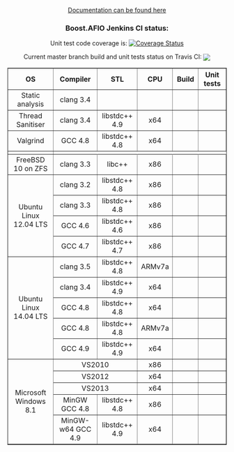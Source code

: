 <p align="center">
<a href="https://ci.nedprod.com/view/All/job/Boost.AFIO%20Build%20Peer%20Review%20Documentation/Boost.AFIO_Documentation">Documentation can be found here</a>
</p>
<h3 align="center">
Boost.AFIO Jenkins CI status:
</h3>
<p align="center">Unit test code coverage is: <a href='https://coveralls.io/r/BoostGSoC13/boost.afio'><img src='https://coveralls.io/repos/BoostGSoC13/boost.afio/badge.png' alt='Coverage Status' /></a></p>
<p align="center">Current master branch build and unit tests status on Travis CI: <a href="https://travis-ci.org/BoostGSoC13/boost.afio"><img valign="middle" src="https://travis-ci.org/BoostGSoC13/boost.afio.png?branch=master"/></a></p>

<center>
<table border="1" cellpadding="2">
<tr><th>OS</th><th>Compiler</th><th>STL</th><th>CPU</th><th>Build</th><th>Unit tests</th></tr>

<!-- static analysis -->
<tr align="center"><td>Static analysis</td><td>clang 3.4</td><td></td><td></td><td>
<div style="position:relative; width:42px; overflow:hidden;"><a href='https://ci.nedprod.com/job/Boost.AFIO%20Static%20Analysis%20Pre-Check/'><img src='https://ci.nedprod.com/buildStatus/icon?job=Boost.AFIO%20Static%20Analysis%20Pre-Check' style="margin-left:-58px;"></a></div></td><td></td>
</tr>

<!-- sanitiser -->
<tr align="center"><td>Thread Sanitiser</td><td>clang 3.4</td><td>libstdc++ 4.9</td><td>x64</td></td><td><td>
<div style="position:relative; width:42px; overflow:hidden;"><a href='https://ci.nedprod.com/job/Boost.AFIO%20Sanitise%20Linux%20clang%203.4/'><img src='https://ci.nedprod.com/buildStatus/icon?job=Boost.AFIO%20Sanitise%20Linux%20clang%203.4' style="margin-left:-58px;"></a></div></td>
</tr>

<!-- valgrind -->
<tr align="center"><td>Valgrind</td><td>GCC 4.8</td><td>libstdc++ 4.8</td><td>x64</td></td><td><td>
<div style="position:relative; width:42px; overflow:hidden;"><a href='https://ci.nedprod.com/job/Boost.AFIO%20Valgrind%20Linux%20GCC%204.8/'><img src='https://ci.nedprod.com/buildStatus/icon?job=Boost.AFIO%20Valgrind%20Linux%20GCC%204.8' style="margin-left:-58px;"></a></div></td>
</tr>

<!-- sep -->
<tr><td></td></tr>

<!-- clang 3.3 x86 -->
<tr align="center"><td>FreeBSD 10 on ZFS</td><td>clang 3.3</td><td>libc++</td><td>x86</td><td><div style="position:relative; width:42px; overflow:hidden;"><a href='https://ci.nedprod.com/job/Boost.AFIO%20Build%20POSIX_FreeBSD_clang%203.3'><img src='https://ci.nedprod.com/job/Boost.AFIO%20Build%20POSIX_FreeBSD_clang%203.3/badge/icon' style="margin-left:-58px;"></a></div></td><td><div style="position:relative; width:42px; overflow:hidden;"><a href='https://ci.nedprod.com/job/Boost.AFIO%20Test%20POSIX_FreeBSD_clang%203.3'><img src='https://ci.nedprod.com/job/Boost.AFIO%20Test%20POSIX_FreeBSD_clang%203.3/badge/icon' style="margin-left:-58px;"></a></div></td>
</tr>

<!-- clang 3.2 x86 -->
<tr align="center"><td rowspan="4">Ubuntu Linux 12.04 LTS</td><td>clang 3.2</td><td>libstdc++ 4.8</td><td>x86</td><td><div style="position:relative; width:42px; overflow:hidden;"><a href='https://ci.nedprod.com/job/Boost.AFIO%20Build%20POSIX_Linux32_clang%203.2'><img src='https://ci.nedprod.com/job/Boost.AFIO%20Build%20POSIX_Linux32_clang%203.2/badge/icon' style="margin-left:-58px;"></a></div></td><td><div style="position:relative; width:42px; overflow:hidden;"><a href='https://ci.nedprod.com/job/Boost.AFIO%20Test%20POSIX_Linux32_clang%203.2'><img src='https://ci.nedprod.com/job/Boost.AFIO%20Test%20POSIX_Linux32_clang%203.2/badge/icon' style="margin-left:-58px;"></a></div></td>
</tr>

<!-- clang 3.3 x86 -->
<tr align="center"><td>clang 3.3</td><td>libstdc++ 4.8</td><td>x86</td><td><div style="position:relative; width:42px; overflow:hidden;"><a href='https://ci.nedprod.com/job/Boost.AFIO%20Build%20POSIX_Linux32_clang%203.3'><img src='https://ci.nedprod.com/job/Boost.AFIO%20Build%20POSIX_Linux32_clang%203.3/badge/icon' style="margin-left:-58px;"></a></div></td><td><div style="position:relative; width:42px; overflow:hidden;"><a href='https://ci.nedprod.com/job/Boost.AFIO%20Test%20POSIX_Linux32_clang%203.3'><img src='https://ci.nedprod.com/job/Boost.AFIO%20Test%20POSIX_Linux32_clang%203.3/badge/icon' style="margin-left:-58px;"></a></div></td>
</tr>

<!-- GCC 4.6 x86 -->
<tr align="center"><td>GCC 4.6</td><td>libstdc++ 4.6</td><td>x86</td><td><div style="position:relative; width:42px; overflow:hidden;"><a href='https://ci.nedprod.com/job/Boost.AFIO%20Build%20POSIX_Linux32_GCC%204.6'><img src='https://ci.nedprod.com/job/Boost.AFIO%20Build%20POSIX_Linux32_GCC%204.6/badge/icon' style="margin-left:-58px;"></a></div></td><td><div style="position:relative; width:42px; overflow:hidden;"><a href='https://ci.nedprod.com/job/Boost.AFIO%20Test%20POSIX_Linux32_GCC%204.6'><img src='https://ci.nedprod.com/job/Boost.AFIO%20Test%20POSIX_Linux32_GCC%204.6/badge/icon' style="margin-left:-58px;"></a></div></td>
</tr>

<!-- GCC 4.7 x86 -->
<tr align="center"><td>GCC 4.7</td><td>libstdc++ 4.7</td><td>x86</td><td><div style="position:relative; width:42px; overflow:hidden;"><a href='https://ci.nedprod.com/job/Boost.AFIO%20Build%20POSIX_Linux32_GCC%204.7'><img src='https://ci.nedprod.com/job/Boost.AFIO%20Build%20POSIX_Linux32_GCC%204.7/badge/icon' style="margin-left:-58px;"></a></div></td><td><div style="position:relative; width:42px; overflow:hidden;"><a href='https://ci.nedprod.com/job/Boost.AFIO%20Test%20POSIX_Linux32_GCC%204.7'><img src='https://ci.nedprod.com/job/Boost.AFIO%20Test%20POSIX_Linux32_GCC%204.7/badge/icon' style="margin-left:-58px;"></a></div></td>
</tr>



<!-- clang 3.5 ARMv7a -->
<tr align="center"><td rowspan="5">Ubuntu Linux 14.04 LTS</td><td>clang 3.5</td><td>libstdc++ 4.8</td><td>ARMv7a</td><td><div style="position:relative; width:42px; overflow:hidden;"><a href='https://ci.nedprod.com/job/Boost.AFIO%20Build%20POSIX_ARM_clang%203.4'><img src='https://ci.nedprod.com/job/Boost.AFIO%20Build%20POSIX_ARM_clang%203.4/badge/icon' style="margin-left:-58px;"></a></div></td><td><div style="position:relative; width:42px; overflow:hidden;"><a href='https://ci.nedprod.com/job/Boost.AFIO%20Test%20POSIX_ARM_clang%203.4'><img src='https://ci.nedprod.com/job/Boost.AFIO%20Test%20POSIX_ARM_clang%203.4/badge/icon' style="margin-left:-58px;"></a></div></td>
</tr>

<!-- clang 3.4 x64 -->
<tr align="center"><td>clang 3.4</td><td>libstdc++ 4.9</td><td>x64</td><td><div style="position:relative; width:42px; overflow:hidden;"><a href='https://ci.nedprod.com/job/Boost.AFIO%20Build%20POSIX_Linux64_clang%203.4'><img src='https://ci.nedprod.com/job/Boost.AFIO%20Build%20POSIX_Linux64_clang%203.4/badge/icon' style="margin-left:-58px;"></a></div></td><td><div style="position:relative; width:42px; overflow:hidden;"><a href='https://ci.nedprod.com/job/Boost.AFIO%20Test%20POSIX_Linux64_clang%203.4'><img src='https://ci.nedprod.com/job/Boost.AFIO%20Test%20POSIX_Linux64_clang%203.4/badge/icon' style="margin-left:-58px;"></a></div></td>
</tr>

<!-- GCC 4.8 x64 -->
<tr align="center"><td>GCC 4.8</td><td>libstdc++ 4.8</td><td>x64</td><td><div style="position:relative; width:42px; overflow:hidden;"><a href='https://ci.nedprod.com/job/Boost.AFIO%20Build%20POSIX_Linux64_GCC%204.8'><img src='https://ci.nedprod.com/job/Boost.AFIO%20Build%20POSIX_Linux64_GCC%204.8/badge/icon' style="margin-left:-58px;"></a></div></td><td><div style="position:relative; width:42px; overflow:hidden;"><a href='https://ci.nedprod.com/job/Boost.AFIO%20Test%20POSIX_Linux64_GCC%204.8'><img src='https://ci.nedprod.com/job/Boost.AFIO%20Test%20POSIX_Linux64_GCC%204.8/badge/icon' style="margin-left:-58px;"></a></div></td>
</tr>

<!-- GCC 4.8 x64 -->
<tr align="center"><td>GCC 4.8</td><td>libstdc++ 4.8</td><td>ARMv7a</td><td><div style="position:relative; width:42px; overflow:hidden;"><a href='https://ci.nedprod.com/job/Boost.AFIO%20Build%20POSIX_ARM_GCC%204.8'><img src='https://ci.nedprod.com/job/Boost.AFIO%20Build%20POSIX_ARM_GCC%204.8/badge/icon' style="margin-left:-58px;"></a></div></td><td><div style="position:relative; width:42px; overflow:hidden;"><a href='https://ci.nedprod.com/job/Boost.AFIO%20Test%20POSIX_ARM_GCC%204.8'><img src='https://ci.nedprod.com/job/Boost.AFIO%20Test%20POSIX_ARM_GCC%204.8/badge/icon' style="margin-left:-58px;"></a></div></td>
</tr>

<!-- GCC 4.9 x64 -->
<tr align="center"><td>GCC 4.9</td><td>libstdc++ 4.9</td><td>x64</td><td><div style="position:relative; width:42px; overflow:hidden;"><a href='https://ci.nedprod.com/job/Boost.AFIO%20Build%20POSIX_Linux64_GCC%204.9'><img src='https://ci.nedprod.com/job/Boost.AFIO%20Build%20POSIX_Linux64_GCC%204.9/badge/icon' style="margin-left:-58px;"></a></div></td><td><div style="position:relative; width:42px; overflow:hidden;"><a href='https://ci.nedprod.com/job/Boost.AFIO%20Test%20POSIX_Linux64_GCC%204.9'><img src='https://ci.nedprod.com/job/Boost.AFIO%20Test%20POSIX_Linux64_GCC%204.9/badge/icon' style="margin-left:-58px;"></a></div></td>
</tr>



<!-- VS2010 -->
<tr align="center"><td rowspan="5">Microsoft Windows 8.1</td><td colspan="2">VS2010</td><td>x86</td><td><div style="position:relative; width:42px; overflow:hidden;"><a href='https://ci.nedprod.com/job/Boost.AFIO%20Build%20NT_Win64_VS2010'><img src='https://ci.nedprod.com/job/Boost.AFIO%20Build%20NT_Win64_VS2010/badge/icon' style="margin-left:-58px;"></a></div></td><td><div style="position:relative; width:42px; overflow:hidden;"><a href='https://ci.nedprod.com/job/Boost.AFIO%20Test%20NT_Win64_VS2010'><img src='https://ci.nedprod.com/job/Boost.AFIO%20Test%20NT_Win64_VS2010/badge/icon' style="margin-left:-58px;"></a></div></td>
</tr>

<!-- VS2012 -->
<tr align="center"><td colspan="2">VS2012</td><td>x64</td><td><div style="position:relative; width:42px; overflow:hidden;"><a href='https://ci.nedprod.com/job/Boost.AFIO%20Build%20NT_Win64_VS2012'><img src='https://ci.nedprod.com/job/Boost.AFIO%20Build%20NT_Win64_VS2012/badge/icon' style="margin-left:-58px;"></a></div></td><td><div style="position:relative; width:42px; overflow:hidden;"><a href='https://ci.nedprod.com/job/Boost.AFIO%20Test%20NT_Win64_VS2012'><img src='https://ci.nedprod.com/job/Boost.AFIO%20Test%20NT_Win64_VS2012/badge/icon' style="margin-left:-58px;"></a></div></td>
</tr>

<!-- VS2013 -->
<tr align="center"><td colspan="2">VS2013</td><td>x64</td><td><div style="position:relative; width:42px; overflow:hidden;"><a href='https://ci.nedprod.com/job/Boost.AFIO%20Build%20NT_Win64_VS2013'><img src='https://ci.nedprod.com/job/Boost.AFIO%20Build%20NT_Win64_VS2013/badge/icon' style="margin-left:-58px;"></a></div></td><td><div style="position:relative; width:42px; overflow:hidden;"><a href='https://ci.nedprod.com/job/Boost.AFIO%20Test%20NT_Win64_VS2013'><img src='https://ci.nedprod.com/job/Boost.AFIO%20Test%20NT_Win64_VS2013/badge/icon' style="margin-left:-58px;"></a></div></td>
</tr>

<!-- MinGW -->
<tr align="center"><td>MinGW GCC 4.8</td><td>libstdc++ 4.8</td><td>x86</td><td><div style="position:relative; width:42px; overflow:hidden;"><a href='https://ci.nedprod.com/job/Boost.AFIO%20Build%20NT_Win64_Mingw32'><img src='https://ci.nedprod.com/job/Boost.AFIO%20Build%20NT_Win64_Mingw32/badge/icon' style="margin-left:-58px;"></a></div></td><td><div style="position:relative; width:42px; overflow:hidden;"><a href='https://ci.nedprod.com/job/Boost.AFIO%20Test%20NT_Win64_Mingw32'><img src='https://ci.nedprod.com/job/Boost.AFIO%20Test%20NT_Win64_Mingw32/badge/icon' style="margin-left:-58px;"></a></div></td>
</tr>

<!-- MinGW64 -->
<tr align="center"><td>MinGW-w64 GCC 4.9</td><td>libstdc++ 4.9</td><td>x64</td><td><div style="position:relative; width:42px; overflow:hidden;"><a href='https://ci.nedprod.com/job/Boost.AFIO%20Build%20NT_Win64_Mingw64'><img src='https://ci.nedprod.com/job/Boost.AFIO%20Build%20NT_Win64_Mingw64/badge/icon' style="margin-left:-58px;"></a></div></td><td><div style="position:relative; width:42px; overflow:hidden;"><a href='https://ci.nedprod.com/job/Boost.AFIO%20Test%20NT_Win64_Mingw64'><img src='https://ci.nedprod.com/job/Boost.AFIO%20Test%20NT_Win64_Mingw64/badge/icon' style="margin-left:-58px;"></a></div></td>
</tr>
</table>

</center>

